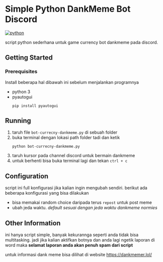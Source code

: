 # Simple Python DankMeme Bot Discord
[![python](https://img.shields.io/badge/python-v3.7-blue)](https://www.python.org/downloads/)

script python sederhana untuk game currency bot dankmeme pada discord.

## Getting Started

### Prerequisites
Install beberapa hal dibawah ini sebelum menjalankan programnya
- python 3
- pyautogui
  ```shell
  pip install pyautogui
  ```
## Running

1. taruh file `bot-currecny-dankmeme.py` di sebuah folder
2. buka terminal dengan lokasi path folder tadi dan ketik
   ```shell
   python bot-currecny-dankmeme.py
   ```
3. taruh kursor pada channel discord untuk bermain dankmeme
4. untuk berhenti bisa buka terminal lagi dan tekan `ctrl + c`

## Configuration
script ini full konfigurasi jika kalian ingin mengubah sendiri. berikut ada beberapa konfigurasi yang bisa dilakukan
- bisa memakai random choice daripada terus `repost` untuk post meme
- ubah jeda waktu. *default sesuai dengan jeda waktu dankmeme normies*

## Other Information
ini hanya script simple, banyak kekurannga seperti anda tidak bisa multitasking. jadi jika kalian aktifkan botnya dan anda lagi ngetik laporan di word maka **selamat laporan anda akan penuh spam dari script**

untuk informasi dank meme bisa dilihat di website https://dankmemer.lol/
